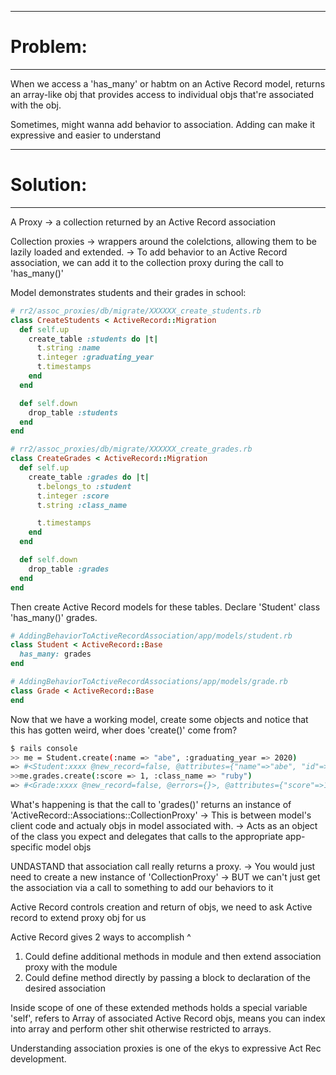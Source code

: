 ------------------

# Problem: 

------------------
When we access a 'has_many' or habtm on an Active Record model, returns an array-like obj that provides access to individual objs that're associated with the obj. 

Sometimes, might wanna add behavior to association. Adding can make it expressive and easier to understand 

------------------

# Solution: 

------------------
A Proxy -> a collection returned by an Active Record association 

Collection proxies -> wrappers around the colelctions, allowing them to be lazily loaded and extended. 
  -> To add behavior to an Active Record association, we can add it to the collection proxy during the call to 'has_many()'


Model demonstrates students and their grades in school: 
```ruby 
# rr2/assoc_proxies/db/migrate/XXXXXX_create_students.rb 
class CreateStudents < ActiveRecord::Migration 
  def self.up 
    create_table :students do |t| 
      t.string :name 
      t.integer :graduating_year 
      t.timestamps 
    end 
  end 

  def self.down 
    drop_table :students 
  end 
end 

# rr2/assoc_proxies/db/migrate/XXXXXX_create_grades.rb 
class CreateGrades < ActiveRecord::Migration
  def self.up 
    create_table :grades do |t| 
      t.belongs_to :student 
      t.integer :score 
      t.string :class_name 

      t.timestamps
    end
  end

  def self.down 
    drop_table :grades 
  end 
end 
``` 

Then create Active Record models for these tables. Declare 'Student' class 'has_many()' grades. 

```ruby 
# AddingBehaviorToActiveRecordAssociation/app/models/student.rb 
class Student < ActiveRecord::Base 
  has_many: grades 
end 

# AddingBehaviorToActiveRecordAssociations/app/models/grade.rb 
class Grade < ActiveRecord::Base
end 
``` 

Now that we have a working model, create some objects and notice that this has gotten weird, wher does 'create()' come from? 

```bash 
$ rails console 
>> me = Student.create(:name => "abe", :graduating_year => 2020) 
=> #<Student:xxxx @new_record=false, @attributes={"name"=>"abe", "id"=>1, "graduating_year"=>2020}> 
>>me.grades.create(:score => 1, :class_name => "ruby") 
=> #<Grade:xxxx @new_record=false, @errors={}>, @attributes={"score"=>1, "class_name"=>"ruby", "student_id"=>1, "id"=>1}> 
```

What's happening is that the call to 'grades()' returns an instance of 'ActiveRecord::Associations::CollectionProxy' 
  -> This is between model's client code and actualy objs in 
     model associated with. 
  -> Acts as an object of the class you expect and delegates that 
     calls to the appropriate app-specific model objs 

UNDASTAND that association call really returns a proxy. 
  -> You would just need to create a new instance of 
     'CollectionProxy' 
    -> BUT we can't just get the association via a call to 
       something to add our behaviors to it 

Active Record controls creation and return of objs, we need to ask Active record to extend proxy obj for us 

Active Record gives 2 ways to accomplish ^ 
  1. Could define additional methods in module and then extend 
     association proxy with the module 
  2. Could define method directly by passing a block to 
     declaration of the desired association 

Inside scope of one of these extended methods holds a special variable 'self', refers to Array of associated Active Record objs, means you can index into array and perform other shit otherwise restricted to arrays. 

Understanding association proxies is one of the ekys to expressive Act Rec development. 